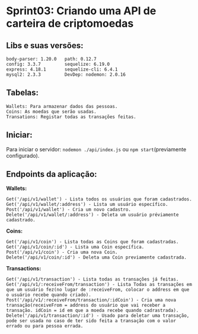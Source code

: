 # **Sprint03:** Criando uma API de carteira de criptomoedas

## **Libs e suas versões:**
    body-parser: 1.20.0   path: 0.12.7
    config: 3.3.7         sequelize: 6.19.0
    express: 4.18.1       sequelize-cli: 6.4.1
    mysql2: 2.3.3         DevDep: nodemon: 2.0.16

## **Tabelas:**
    Wallets: Para armazenar dados das pessoas.
    Coins: As moedas que serão usadas.
    Transations: Registar todas as transações feitas.

## **Iniciar:**
Para iniciar o servidor: `nodemon ./api/index.js` ou `npm start`(previamente configurado).

## **Endpoints da aplicação:**
**Wallets:**

    Get('/api/v1/wallet') - Lista todos os usuários que foram cadastrados.
    Get('/api/v1/wallet/:address') - Lista um usuário específico.
    Post('/api/v1/wallet') - Cria um novo cadastro.
    Delete('/api/v1/wallet/:address') - Deleta um usuário préviamente cadastrado.

**Coins:**

    Get('/api/v1/coin') - Lista todas as Coins que foram cadastradas.
    Get('/api/v1/coin/:id') - Lista uma Coin específica.
    Post('/api/v1/coin') - Cria uma nova Coin.
    Delete('/api/v1/coin/:id') - Deleta uma Coin previamente cadastrada.

**Transactions:**

    Get('/api/v1/transaction') - Lista todas as transações já feitas.
    Get('/api/v1/:receiveFrom/transaction') - Lista Todas as transações em que um usuário fez(no lugar de :receiveFrom, colocar o address em que o usuário recebe quando criado).
    Post('/api/v1/:receiveFrom/transaction/:idCoin') - Cria uma nova transação(receiveFrom = address do usuário que vai receber a transação. idCoin = id em que a moeda recebe quando cadrastrada).
    Delete('/api/v1/transaction/:id') - Usado para deletar uma transação, pode ser usada no caso de ter sido feita a transação com o valor errado ou para pessoa errada.